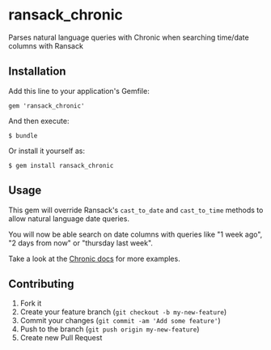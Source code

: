 # ransack_chronic

Parses natural language queries with Chronic when searching time/date columns with Ransack

## Installation

Add this line to your application's Gemfile:

    gem 'ransack_chronic'

And then execute:

    $ bundle

Or install it yourself as:

    $ gem install ransack_chronic

## Usage

This gem will override Ransack's `cast_to_date` and `cast_to_time` methods to allow natural language date queries.

You will now be able search on date columns with queries like "1 week ago", "2 days from now" or "thursday last week".

Take a look at the [Chronic docs](https://github.com/mojombo/chronic#chronic) for more examples.

## Contributing

1. Fork it
2. Create your feature branch (`git checkout -b my-new-feature`)
3. Commit your changes (`git commit -am 'Add some feature'`)
4. Push to the branch (`git push origin my-new-feature`)
5. Create new Pull Request
